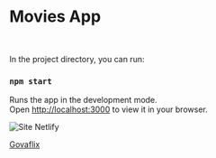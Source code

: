 # Movies App

<br>

In the project directory, you can run:

### `npm start`

Runs the app in the development mode.\
Open [http://localhost:3000](http://localhost:3000) to view it in your browser.

![Site Netlify](https://img.shields.io/badge/Site-Netlify-green?style=for-the-badge)

<a href="govaflix.netlify.app/">Govaflix</a>
